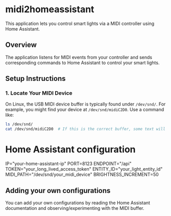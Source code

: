 # midi2homeassistant

This application lets you control smart lights via a MIDI controller using Home Assistant.

## Overview

The application listens for MIDI events from your controller and sends corresponding commands to Home Assistant to control your smart lights.

## Setup Instructions

### 1. Locate Your MIDI Device

On Linux, the USB MIDI device buffer is typically found under `/dev/snd/`. For example, you might find your device at `/dev/snd/midiC2D0`. Use a command like:

```bash
ls /dev/snd/
cat /dev/snd/midiC2D0  # If this is the correct buffer, some text will appear whenever you press a key on your MIDI device.
```

# Home Assistant configuration

IP="your-home-assistant-ip"
PORT=8123
ENDPOINT="/api"
TOKEN="your_long_lived_access_token"
ENTITY_ID="your_light_entity_id"
MIDI_PATH="/dev/snd/your_midi_device"
BRIGHTNESS_INCREMENT=50

## Adding your own configurations

You can add your own configurations by reading the Home Assistant documentation and observing/experimenting with the MIDI buffer.
